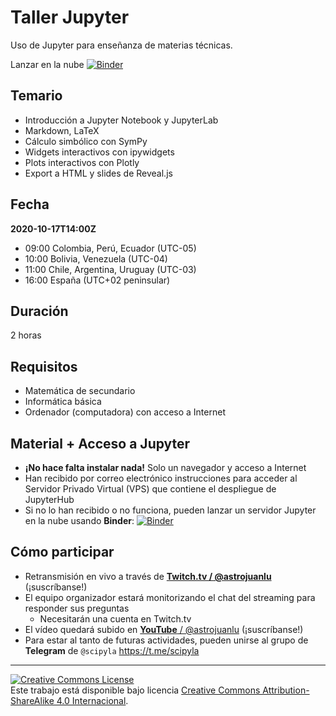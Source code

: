 # Taller Jupyter

Uso de Jupyter para enseñanza de materias técnicas.

Lanzar en la nube [![Binder](https://mybinder.org/badge_logo.svg)](https://mybinder.org/v2/gh/astrojuanlu/taller-jupyter/master)

## Temario

- Introducción a Jupyter Notebook y JupyterLab
- Markdown, LaTeX
- Cálculo simbólico con SymPy
- Widgets interactivos con ipywidgets
- Plots interactivos con Plotly
- Export a HTML y slides de Reveal.js

## Fecha

**2020-10-17T14:00Z**

- 09:00 Colombia, Perú, Ecuador (UTC-05)
- 10:00 Bolivia, Venezuela (UTC-04)
- 11:00 Chile, Argentina, Uruguay (UTC-03)
- 16:00 España (UTC+02 peninsular)

## Duración

2 horas

## Requisitos

- Matemática de secundario
- Informática básica
- Ordenador (computadora) con acceso a Internet

## Material + Acceso a Jupyter

- **¡No hace falta instalar nada!** Solo un navegador y acceso a Internet
- Han recibido por correo electrónico instrucciones para acceder al Servidor Privado Virtual (VPS) que contiene el despliegue de JupyterHub
- Si no lo han recibido o no funciona, pueden lanzar un servidor Jupyter en la nube usando **Binder**: [![Binder](https://mybinder.org/badge_logo.svg)](https://mybinder.org/v2/gh/astrojuanlu/taller-jupyter/master)

## Cómo participar

- Retransmisión en vivo a través de [**Twitch.tv / @astrojuanlu**](https://www.twitch.tv/astrojuanlu) (¡suscríbanse!)
- El equipo organizador estará monitorizando el chat del streaming para responder sus preguntas
  - Necesitarán una cuenta en Twitch.tv
- El vídeo quedará subido en [**YouTube** / @astrojuanlu](https://www.youtube.com/channel/UCvx0swtjrEm7_OkyvMowXmQ) (¡suscríbanse!)
- Para estar al tanto de futuras actividades, pueden unirse al grupo de **Telegram** de `@scipyla` https://t.me/scipyla

---

<a rel="license" href="http://creativecommons.org/licenses/by-sa/4.0/"><img alt="Creative Commons License" style="border-width:0" src="https://i.creativecommons.org/l/by-sa/4.0/80x15.png" /></a><br />Este trabajo está disponible bajo licencia <a rel="license" href="http://creativecommons.org/licenses/by-sa/4.0/">Creative Commons Attribution-ShareAlike 4.0 Internacional</a>.
